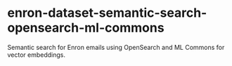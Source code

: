 # enron-dataset-semantic-search-opensearch-ml-commons
Semantic search for Enron emails using OpenSearch and ML Commons for vector embeddings.
